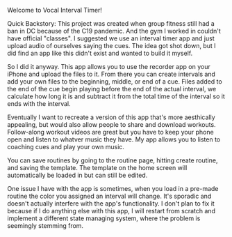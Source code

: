 Welcome to Vocal Interval Timer!

Quick Backstory: This project was created when group fitness still had a ban in DC because of the C19 pandemic. And the gym I worked in couldn't have official "classes". I suggested we use an interval timer app and just upload audio of ourselves saying the cues. The idea got shot down, but I did find an app like this didn't exist and wanted to build it myself.

So I did it anyway. This app allows you to use the recorder app on your iPhone and upload the files to it. From there you can create intervals and add your own files to the beginning, middle, or end of a cue. Files added to the end of the cue begin playing before the end of the actual interval, we calculate how long it is and subtract it from the total time of the interval so it ends with the interval. 

Eventually I want to recreate a version of this app that's more aesthically appealing, but would also allow people to share and download workouts. Follow-along workout videos are great but you have to keep your phone open and listen to whatver music they have. My app allows you to listen to coaching cues and play your own music.

You can save routines by going to the routine page, hitting create routine, and saving the template. The template on the home screen will automatically be loaded in but can still be edited. 

One issue I have with the app is sometimes, when you load in a pre-made routine the color you assigned an interval will change. It's sporadic and doesn't actually interfere with the app's functionality. I don't plan to fix it because if I do anything else with this app, I will restart from scratch and implement a different state managing system, where the problem is seemingly stemming from.
